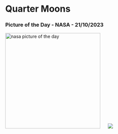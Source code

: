 # Quarter Moons
### Picture of the Day - NASA - 21/10/2023
<img src="https://apod.nasa.gov/apod/image/2310/quartermoon2022date.jpeg" alt="nasa picture of the day" width="300"/>&nbsp; &nbsp; &nbsp; <img src="https://github-readme-streak-stats.herokuapp.com/?user=tempo-riz&theme=dark" >



